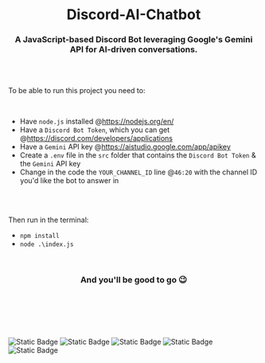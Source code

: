 <h1 align='center'>Discord-AI-Chatbot</h1>

<h3 align="center">A JavaScript-based Discord Bot leveraging Google's Gemini API for AI-driven conversations.</h3>

<br><br>

To be able to run this project you need to:

<br>

* Have `node.js` installed @https://nodejs.org/en/
* Have a `Discord Bot Token`, which you can get @https://discord.com/developers/applications
* Have a `Gemini` API key @https://aistudio.google.com/app/apikey
* Create a `.env` file in the `src` folder that contains the `Discord Bot Token` & the `Gemini` API key
* Change in the code the `YOUR_CHANNEL_ID` line @`46:20` with the channel ID you'd like the bot to answer in

<br><br>

Then run in the terminal:
  * `npm install`
  * `node .\index.js`

<br>

<h3 align='center'>And you'll be good to go 😉</h3>

<br>

#

<br>

<img align='center' alt="Static Badge" src="https://img.shields.io/badge/Node.js-green"> <img align='center' alt="Static Badge" src="https://img.shields.io/badge/Build-JavaScript-yellow"> <img align='center' alt="Static Badge" src="https://img.shields.io/badge/Open-source-blue"> <img align='center' alt="Static Badge" src="https://img.shields.io/badge/license-GPL--3.0-orange"> <img align='center' alt="Static Badge" src="https://img.shields.io/badge/Visual%20Studio%20Code-blue">




